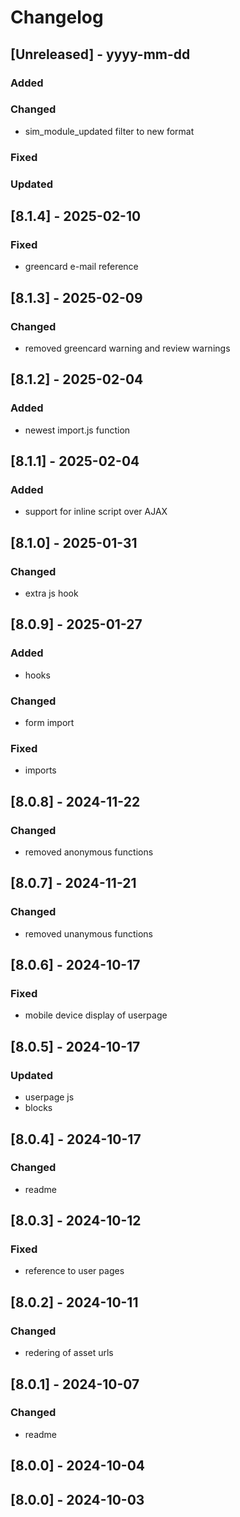 # Changelog
## [Unreleased] - yyyy-mm-dd

### Added

### Changed
- sim_module_updated filter to new format

### Fixed

### Updated

## [8.1.4] - 2025-02-10


### Fixed
- greencard e-mail reference

## [8.1.3] - 2025-02-09


### Changed
- removed greencard warning and review warnings

## [8.1.2] - 2025-02-04


### Added
- newest import.js function

## [8.1.1] - 2025-02-04


### Added
- support for inline script over AJAX

## [8.1.0] - 2025-01-31


### Changed
- extra js hook

## [8.0.9] - 2025-01-27


### Added
- hooks

### Changed
- form import

### Fixed
- imports

## [8.0.8] - 2024-11-22


### Changed
- removed anonymous functions

## [8.0.7] - 2024-11-21


### Changed
- removed unanymous functions

## [8.0.6] - 2024-10-17


### Fixed
- mobile device display of userpage

## [8.0.5] - 2024-10-17


### Updated
- userpage js
- blocks

## [8.0.4] - 2024-10-17


### Changed
- readme

## [8.0.3] - 2024-10-12


### Fixed
- reference to user pages

## [8.0.2] - 2024-10-11


### Changed
- redering of asset urls

## [8.0.1] - 2024-10-07


### Changed
- readme

## [8.0.0] - 2024-10-04


## [8.0.0] - 2024-10-03
